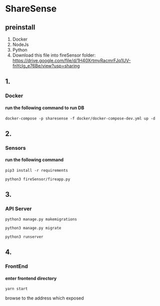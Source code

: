 # ShareSense

## preinstall

1) Docker
2) NodeJs
3) Python
4) Download this file into fireSensor folder:
https://drive.google.com/file/d/1H40XrtmyRacmrFJq1UV-fnYclg_e76Be/view?usp=sharing

## 1.
### Docker
#### run the following command to run DB
```
docker-compose -p sharesense -f docker/docker-compose-dev.yml up -d
```

## 2. 
### Sensors
#### run the following command
```
pip3 install -r requirements
```
```
python3 fireSensor/fireapp.py
```

## 3.
### API Server
```
python3 manage.py makemigrations
```
```
python3 manage.py migrate
```
```
python3 runserver
```

## 4.
### FrontEnd
#### enter frontend directory
```
yarn start
```
browse to the address which exposed
